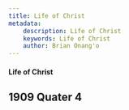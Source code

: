 ```yaml
---
title: Life of Christ
metadata:
    description: Life of Christ
    keywords: Life of Christ
    author: Brian Onang'o
---
```


#### Life of Christ

## 1909 Quater 4
